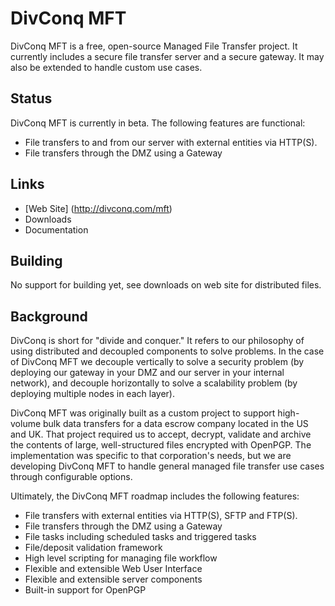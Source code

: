 DivConq MFT
===========

DivConq MFT is a free, open-source Managed File Transfer project.  It currently includes a secure file transfer server and a secure gateway.  It may also be extended to handle custom use cases.   

Status
------

DivConq MFT is currently in beta.  The following features are functional:

* File transfers to and from our server with external entities via HTTP(S).
* File transfers through the DMZ using a Gateway

Links
-----

* [Web Site] (http://divconq.com/mft)
* Downloads
* Documentation

Building
--------

No support for building yet, see downloads on web site for distributed files.

Background
----------

DivConq is short for "divide and conquer."  It refers to our philosophy of using distributed and decoupled components to solve problems.  In the case of DivConq MFT we decouple vertically to solve a security problem (by deploying our gateway in your DMZ and our server in your internal network), and decouple horizontally to solve a scalability problem (by deploying multiple nodes in each layer).

DivConq MFT was originally built as a custom project to support high-volume bulk data transfers for a data escrow company located in the US and UK.  That project required us to accept, decrypt, validate and archive the contents of large, well-structured files encrypted with OpenPGP.  The implementation was specific to that corporation's needs, but we are developing DivConq MFT to handle general managed file transfer use cases through configurable options.   

Ultimately, the DivConq MFT roadmap includes the following features:

* File transfers with external entities via HTTP(S), SFTP and FTP(S).
* File transfers through the DMZ using a Gateway
* File tasks including scheduled tasks and triggered tasks
* File/deposit validation framework
* High level scripting for managing file workflow
* Flexible and extensible Web User Interface
* Flexible and extensible server components
* Built-in support for OpenPGP
